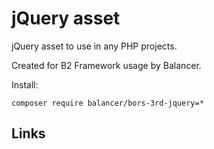 jQuery asset
============

jQuery asset to use in any PHP projects.

Created for B2 Framework usage by Balancer.

Install:

    composer require balancer/bors-3rd-jquery=*

Links
-----
